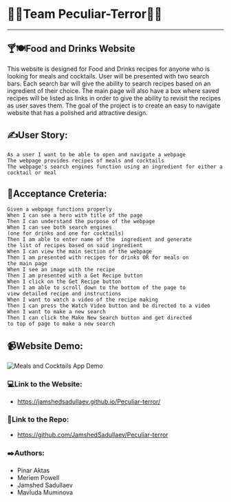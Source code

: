 # 👩‍💻Team Peculiar-Terror👨‍💻
---


## 🍸🍽️Food and Drinks Website

This website is designed for Food and Drinks recipes for anyone who is looking for meals and cocktails. User will be presented with two search bars. Each search bar will give the ability to search recipes based on an ingredient of their choice. The main page will also have a box where saved recipes will be listed as links in order to give the ability to revisit the recipes as user saves them. The goal of the project is to create an easy to navigate website that has a polished and attractive design.



## ✍️User Story: 
```
As a user I want to be able to open and navigate a webpage 
The webpage provides recipes of meals and cocktails
The webpage's search engines function using an ingredient for either a cocktail or meal
```


## 📑Acceptance Creteria: 
```
Given a webpage functions properly
When I can see a hero with title of the page
Then I can understand the purpose of the webpage 
When I can see both search engines 
(one for drinks and one for cocktails)
Then I am able to enter name of the  ingredient and generate 
the list of recipes based on said ingredient
When I can view the main section of the webpage
Then I am presented with recipes for drinks OR for meals on 
the main page 
When I see an image with the recipe
Then I am presented with a Get Recipe button
When I click on the Get Recipe button
Then I am able to scroll down to the bottom of the page to 
view detailed recipe and instructions
When I want to watch a video of the recipe making
Then I can press the Watch Video button and be directed to a video
When I want to make a new search
Then I can click the Make New Search button and get directed 
to top of page to make a new search  
```

## 📹Website Demo:

![Meals and Cocktails App Demo](/assets/MealsCocktailsDemo.gif)



### 💻Link to the Website: 

* https://jamshedsadullaev.github.io/Peculiar-terror/



### 📂Link to the Repo: 

* https://github.com/JamshedSadullaev/Peculiar-terror 




### ✒️Authors:

* Pinar Aktas
* Meriem Powell
* Jamshed Sadullaev
* Mavluda Muminova









